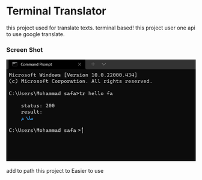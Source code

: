 # Terminal Translator

this project used for translate texts. terminal based!
this project user one api to use google translate.

### Screen Shot
![Screen Shot](screenshot.png)

add to path this project to Easier to use